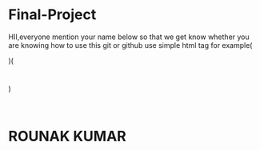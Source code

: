 # Final-Project
<p>HII,everyone mention your name below so that we get know whether you are knowing how to use this git or github use simple html tag for example(<p></p>)(<h1></h1>)</p>
<br/>
<h1>ROUNAK KUMAR</h1>
